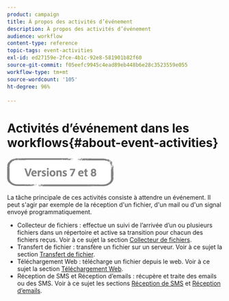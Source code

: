 ```yaml
---
product: campaign
title: À propos des activités d’événement
description: À propos des activités d’événement
audience: workflow
content-type: reference
topic-tags: event-activities
exl-id: ed27159e-2fce-4b1c-92e8-581901b82f60
source-git-commit: f05eefc9945c4ead89eb448b6e28c3523559e055
workflow-type: tm+mt
source-wordcount: '105'
ht-degree: 96%

---
```


# Activités d’événement dans les workflows{#about-event-activities}

![](../../assets/common.svg)

La tâche principale de ces activités consiste à attendre un événement. Il peut s&#39;agir par exemple de la réception d&#39;un fichier, d&#39;un mail ou d&#39;un signal envoyé programmatiquement.

* Collecteur de fichiers : effectue un suivi de l’arrivée d’un ou plusieurs fichiers dans un répertoire et active sa transition pour chacun des fichiers reçus. Voir à ce sujet la section [Collecteur de fichiers](file-collector.md).
* Transfert de fichier : transfère un fichier sur un serveur. Voir à ce sujet la section [Transfert de fichier](file-transfer.md).
* Téléchargement Web : télécharge un fichier depuis le web. Voir à ce sujet la section [Téléchargement Web](web-download.md).
* Réception de SMS et Réception d’emails : récupère et traite des emails ou des SMS. Voir à ce sujet les sections [Réception de SMS](inbound-sms.md) et [Réception d’emails](inbound-emails.md).
